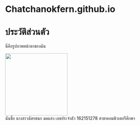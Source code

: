 # Chatchanokfern.github.io
<html>
<head>
<title>profile</title>
<meta charset="UFT-8"> 
</head>
<body>
<h1>ประวัติส่วนตัว</h1>
<p>นี่คือรูปภาพหน้าตาของฉัน</p>
<img src="IMG-20200901-175932-838.jpg​" width="200" height="200"> <br>ฉันชื่อ นางสาวฉัตรชนก​ มดแสง เลขประจำตัว 162151278 สาขาคอมพิวเตอรืศึกษา
</body>
</html>
